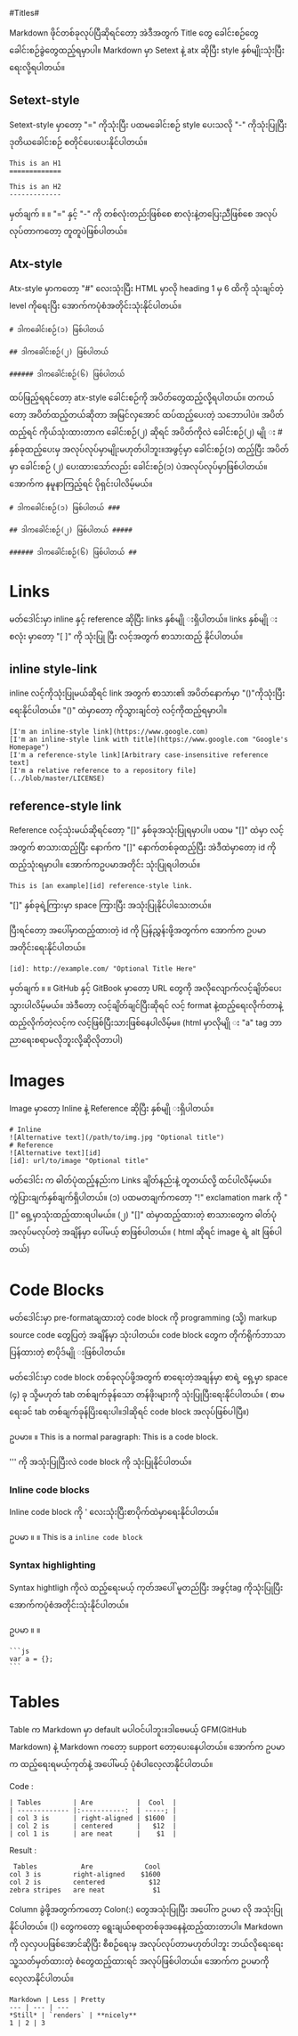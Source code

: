 #Titles#

Markdown ဖိုင်တစ်ခုလုပ်ပြီဆိုရင်တော့ အဲဒီအတွက် Title တွေ ခေါင်းစဉ်တွေ ခေါင်းစဉ်ခွဲတွေထည့်ရမှာပါ။
Markdown မှာ Setext နဲ့ atx ဆိုပြီး style နှစ်မျိုးသုံးပြီးရေးလို့ရပါတယ်။

## Setext-style ##

Setext-style မှာတော့ "=" ကိုသုံးပြီး ပထမခေါင်းစဉ် style ပေးသလို "-" ကိုသုံးပြုပြီး ဒုတိယခေါင်းစဉ် စတိုင်ပေးပေးနိုင်ပါတယ်။

	This is an H1
	=============

	This is an H2
	-------------

မှတ်ချက် ။ ။  "=" နှင့် "-" ကို တစ်လုံးတည်းဖြစ်စေ  စာလုံးနဲ့တပြေးညီဖြစ်စေ အလုပ်လုပ်တာကတော့ တူတူပဲဖြစ်ပါတယ်။

## Atx-style ##

Atx-style မှာကတော့ "#" လေးသုံးပြီး HTML မှာလို heading 1 မှ 6 ထိကို သုံးချင်တဲ့ level ကိုရေးပြီး အောက်ကပုံစံအတိုင်းသုံးနိုင်ပါတယ်။

	# ဒါကခေါင်းစဉ်(၁) ဖြစ်ပါတယ်

	## ဒါကခေါင်းစဉ်(၂) ဖြစ်ပါတယ်

	###### ဒါကခေါင်းစဉ်(၆) ဖြစ်ပါတယ်

ထပ်ဖြည့်ရရင်တော့ atx-style ခေါင်းစဉ်ကို အပိတ်တွေထည့်လို့ရပါတယ်။ တကယ်တော့ အပိတ်ထည့်တယ်ဆိုတာ အမြင်လှအောင် ထပ်ထည့်ပေးတဲ့ သဘောပါပဲ။
အပိတ်ထည့်ရင် ကိုယ်သုံးထားတာက ခေါင်းစဉ်(၂) ဆိုရင် အပိတ်ကိုလဲ ခေါင်းစဉ်(၂) မျို း # နှစ်ခုထည့်ပေးမှ အလုပ်လုပ်မှာမျိုးမဟုတ်ပါဘူး။အဖွင့်မှာ ခေါင်းစဉ်(၁) ထည့်ပြီး အပိတ်မှာ ခေါင်းစဉ် (၂) ပေးထားသော်လည်း ခေါင်းစဉ်(၁) ပဲအလုပ်လုပ်မှာဖြစ်ပါတယ်။ အောက်က နမူနာကြည့်ရင် ပိုရှင်းပါလိမ့်မယ်။

	# ဒါကခေါင်းစဉ်(၁) ဖြစ်ပါတယ် ###

	## ဒါကခေါင်းစဉ်(၂) ဖြစ်ပါတယ် #####

	###### ဒါကခေါင်းစဉ်(၆) ဖြစ်ပါတယ် ##
 

# Links #

မတ်ဒေါင်းမှာ inline နှင့် reference ဆိုပြီး links နှစ်မျို းရှိပါတယ်။
links နှစ်မျို းစလုံး မှာတော့  "[ ]" ကို သုံးပြု ပြီး  လင့်အတွက် စာသားထည့် နိုင်ပါတယ်။

## inline style-link ## 

inline လင့်ကိုသုံးပြုမယ်ဆိုရင် link အတွက် စာသား၏ အပိတ်နောက်မှာ "()"ကိုသုံးပြီးရေးနိုင်ပါတယ်။ "()" ထဲမှာတော့ ကိုသွားချင်တဲ့ လင့်ကိုထည့်ရမှာပါ။

	[I'm an inline-style link](https://www.google.com)
	[I'm an inline-style link with title](https://www.google.com "Google's Homepage")
	[I'm a reference-style link][Arbitrary case-insensitive reference text]
	[I'm a relative reference to a repository file](../blob/master/LICENSE)

## reference-style link ##

Reference လင့်သုံးမယ်ဆိုရင်တော့ "[]" နှစ်ခုအသုံးပြုရမှာပါ။  ပထမ "[]" ထဲမှာ လင့်အတွက် စာသားထည့်ပြီး နောက်က "[]" နောက်တစ်ခုထည့်ပြီး အဲဒီထဲမှာတော့ id ကိုထည့်သုံးရမှာပါ။ အောက်ကဥပမာအတိုင်း သုံးပြုရပါတယ်။

	This is [an example][id] reference-style link.

"[]" နှစ်ခုရဲ့ကြားမှာ space ကြားပြီး အသုံးပြုနိုင်ပါသေးတယ်။

ပြီးရင်တော့ အပေါ်မှာထည့်ထားတဲ့ id ကို ပြန်ညွှန်းဖို့အတွက်က အောက်က ဥပမာအတိုင်းရေးနိုင်ပါတယ်။

	[id]: http://example.com/ "Optional Title Here"

မှတ်ချက် ။ ။ GitHub နှင့် GitBook မှာတော့ URL တွေကို အလိုလျောက်လင့်ချိတ်ပေးသွားပါလိမ့်မယ်။ အဲဒီတော့ လင့်ချိတ်ချင်ပြီးဆိုရင် လင့် format နဲ့ထည့်ရေးလိုက်တာနဲ့  ထည့်လိုက်တဲ့လင့်က လင့်ဖြစ်ပြီးသားဖြစ်နေပါလိမ့်မ။ (html မှာလိုမျို း "a" tag ဘာညာရေးစရာမလိုဘူးလို့ဆိုလိုတာပါ)

# Images #

Image မှာတော့ Inline နဲ့ Reference ဆိုပြီး နှစ်မျို းရှိပါတယ်။

	# Inline
	![Alternative text](/path/to/img.jpg "Optional title")
	# Reference
	![Alternative text][id]
	[id]: url/to/image "Optional title"

မတ်ဒေါင်း က ဓါတ်ပုံထည့်နည်းက Links ချိတ်နည်းနဲ့ တူတယ်လို့ ထင်ပါလိမ့်မယ်။ 
ကွဲပြားချက်နှစ်ချက်ရှိပါတယ်။
(၁) ပထမတချက်ကတော့  "!" exclamation mark ကို "[]" ရှေ့မှာသုံးထည့်ထားရပါမယ်။
(၂) "[]" ထဲမှာထည့်ထားတဲ့ စာသားတွေက ဓါတ်ပုံ အလုပ်မလုပ်တဲ့ အချိန်မှာ ပေါ်မယ့် စာဖြစ်ပါတယ်။ ( html ဆိုရင် image ရဲ့ alt ဖြစ်ပါတယ်)

# Code Blocks # 

မတ်ဒေါင်းမှာ pre-formatချထားတဲ့ code block ကို programming (သို့) markup source code တွေပြတဲ့ အချိန်မှာ သုံးပါတယ်။ code block တွေက တိုက်ရိုက်ဘာသာပြန်ထားတဲ့ စာပိုဒ်မျို းဖြစ်ပါတယ်။

မတ်ဒေါင်းမှာ code block တစ်ခုလုပ်ဖို့အတွက် စာရေးတဲ့အချန်မှာ စာရဲ့ ရှေ့မှာ space (၄) ခု သို့မဟုတ် tab တစ်ချက်ခုန်သော တန်ဖိုးများကို သုံးပြုပြီးရေးနိုင်ပါတယ်။ ( စာမရေးခင် tab တစ်ချက်ခုန်ပြိးရေးပါ။ဒါဆိုရင် code block အလုပ်ဖြစ်ပါပြီ။)

ဥပမာ။ ။ 
This is a normal paragraph:
	This is a code block.

''' ကို အသုံးပြုပြီးလဲ code block ကို သုံးပြုနိုင်ပါတယ်။

### Inline code blocks ###

Inline code block ကို ' လေးသုံးပြီးစာပိုက်ထဲမှာရေးနိုင်ပါတယ်။

ဥပမာ ။ ။ 
	This is a `inline code block`

### Syntax highlighting ###

Syntax hightligh ကိုလဲ ထည့်ရေးမယ့် ကုတ်အပေါ် မူတည်ပြီး အဖွင့်tag ကိုသုံးပြုပြီး အောက်ကပုံစံအတိုင်းသုံးနိုင်ပါတယ်။

ဥပမာ ။  ။

	```js
	var a = {};
	```

# Tables #

Table က Markdown မှာ default မပါဝင်ပါဘူး။ဒါဗေမယ့် GFM(GitHub Markdown) နဲ့ Markdown ကတော့ support တော့ပေးနေပါတယ်။
အောက်က ဥပမာ က ထည့်ရေးရမယ့်ကုတ်နဲ့ အပေါ်မယ့် ပုံစံပါလေ့လာနိုင်ပါတယ်။

Code : 

	| Tables		| Are			|  Cool	 |
	| ------------- |:-----------:	| -----; |
	| col 3 is		| right-aligned	| $1600	 |
	| col 2 is		| centered		|   $12  |
	| col 1 is		| are neat		|	 $1  |

Result :

	 Tables           Are             Cool
	col 3 is 		right-aligned 	 $1600
	col 2 is 		centered 	       $12
	zebra stripes 	are neat 		    $1

Column ခွဲဖို့အတွက်ကတော့ Colon(:) တွေအသုံးပြုပြီး အပေါ်က ဥပမာ လို အသုံးပြုနိုင်ပါတယ်။
(|) တွေကတော့ ရွေးချယ်စရာတစ်ခုအနေနဲ့ထည့်ထားတာပါ။ Markdown ကို လှလှပပဖြစ်အောင်ဆိုပြီး စီစဉ်ရေးမှ အလုပ်လုပ်တာမဟုတ်ပါဘူး ဘယ်လိုရေးရေး သူ့သတ်မှတ်ထားတဲ့ စံတွေထည့်ထားရင် အလုပ်ဖြစ်ပါတယ်။ အောက်က ဥပမာကိုလေ့လာနိုင်ပါတယ်။

	Markdown | Less | Pretty
	--- | --- | ---
	*Still* | `renders` | **nicely**
	1 | 2 | 3

